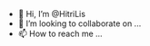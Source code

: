 - 👋 Hi, I’m @HitriLis
- 💞️ I’m looking to collaborate on ...
- 📫 How to reach me ...

<!---
HitriLis/HitriLis is a ✨ special ✨ repository because its `README.md` (this file) appears on your GitHub profile.
You can click the Preview link to take a look at your changes.
--->
